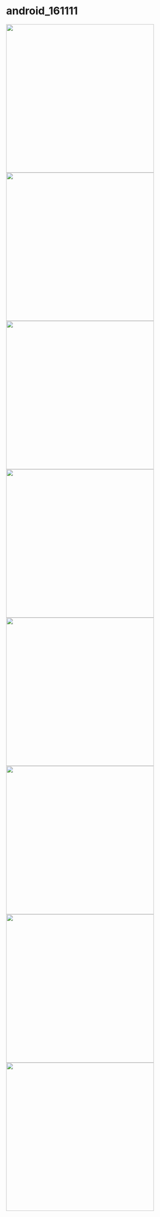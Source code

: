 # android_161111

 <img width=400 src="https://github.com/fbwkzl333/android_161111/blob/master/app/pix/Screenshot_1479359210.png?raw=true">
 <img width=400 src="https://github.com/fbwkzl333/android_161111/blob/master/app/pix/button2%20link.png?raw=true">
 <img width=400 src="https://github.com/fbwkzl333/android_161111/blob/master/app/pix/checked.png?raw=true">
 <img width=400 src="https://github.com/fbwkzl333/android_161111/blob/master/app/pix/no%20check.png?raw=true">
 <img width=400 src="https://github.com/fbwkzl333/android_161111/blob/master/app/pix/Rdio%20man%20check.png?raw=true">
 <img width=400 src="https://github.com/fbwkzl333/android_161111/blob/master/app/pix/Rdio%20woman%20check.png?raw=true">
 <img width=400 src="https://github.com/fbwkzl333/android_161111/blob/master/app/pix/rating%20bar.png?raw=true">
 <img width=400 src="https://github.com/fbwkzl333/android_161111/blob/master/app/pix/calin%20toast.png?raw=true">

